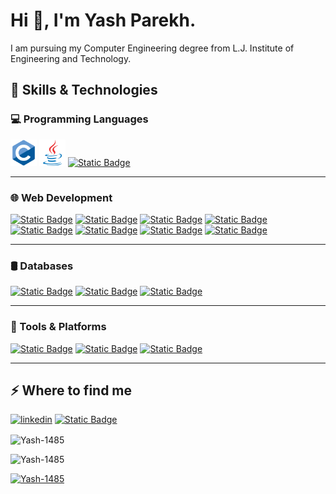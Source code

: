 <h1>Hi 👋, I'm Yash Parekh.</h1>
<p>I am pursuing my Computer Engineering degree from L.J. Institute of Engineering and Technology.</p>
<h2>🚀 Skills & Technologies</h2>
<h3>💻 Programming Languages</h3>
<p><a target="_blank" href="https://raw.githubusercontent.com/devicons/devicon/master/icons/c/c-original.svg" style="display: inline-block;"><img src="https://raw.githubusercontent.com/devicons/devicon/master/icons/c/c-original.svg" alt="c" width="42" height="42" /></a>
<a target="_blank" href="https://raw.githubusercontent.com/devicons/devicon/master/icons/java/java-original.svg" style="display: inline-block;"><img src="https://raw.githubusercontent.com/devicons/devicon/master/icons/java/java-original.svg" alt="java" width="42" height="42" /></a>
<a target="_blank" href="https://raw.githubusercontent.com/devicons/devicon/master/icons/python/python-original.svg" style="display: inline-block;">
<!--   <img src="https://raw.githubusercontent.com/devicons/devicon/master/icons/python/python-original.svg" alt="python" width="42" height="42" /> -->
  <img alt="Static Badge" src="https://img.shields.io/badge/Python-%20Language%20--%20Programming%20Language?style=for-the-badge&logo=python&logoColor=white&logoSize=auto&color=yellow">
</a>
  <hr>
<h3>🌐 Web Development</h3>
<a target="_blank" href="https://raw.githubusercontent.com/devicons/devicon/master/icons/html5/html5-original-wordmark.svg" style="display: inline-block;">
<!--   <img src="https://raw.githubusercontent.com/devicons/devicon/master/icons/html5/html5-original-wordmark.svg" alt="html5" width="42" height="42" /> -->
  <img alt="Static Badge" src="https://img.shields.io/badge/html%20-%20Language?style=for-the-badge&logo=html5&logoColor=white&logoSize=auto&color=orange">
</a>
<a target="_blank" href="https://raw.githubusercontent.com/devicons/devicon/master/icons/css3/css3-original-wordmark.svg" style="display: inline-block;">
<!--   <img src="https://raw.githubusercontent.com/devicons/devicon/master/icons/css3/css3-original-wordmark.svg" alt="css3" width="42" height="42" /> -->
  <img alt="Static Badge" src="https://img.shields.io/badge/CSS%20-%20Language?style=for-the-badge&logo=css3&logoColor=white&logoSize=auto&color=blue">
</a>
<a target="_blank" href="https://raw.githubusercontent.com/devicons/devicon/master/icons/javascript/javascript-original.svg" style="display: inline-block;">
<!--   <img src="https://raw.githubusercontent.com/devicons/devicon/master/icons/javascript/javascript-original.svg" alt="javascript" width="42" height="42" /> -->
  <img alt="Static Badge" src="https://img.shields.io/badge/JavScript%20-%20Language?style=for-the-badge&logo=javascript&logoColor=white&logoSize=auto&color=gold">
</a>
<a target="_blank" href="https://raw.githubusercontent.com/devicons/devicon/master/icons/bootstrap/bootstrap-plain-wordmark.svg" style="display: inline-block;">
<!--   <img src="https://raw.githubusercontent.com/devicons/devicon/master/icons/bootstrap/bootstrap-plain-wordmark.svg" alt="bootstrap" width="42" height="42" /> -->
  <img alt="Static Badge" src="https://img.shields.io/badge/Bootstrap%20-%20Framework?style=for-the-badge&logo=bootstrap&logoColor=white&logoSize=auto&color=purple">
</a>
<a target="_blank" href="https://www.vectorlogo.zone/logos/tailwindcss/tailwindcss-icon.svg" style="display: inline-block;">
<!--   <img src="https://www.vectorlogo.zone/logos/tailwindcss/tailwindcss-icon.svg" alt="tailwind" width="42" height="42" /> -->
  <img alt="Static Badge" src="https://img.shields.io/badge/Tailwind%20CSS%20-%20Language%20--%20Programming%20Language?style=for-the-badge&logo=tailwindcss&logoColor=white&logoSize=auto&color=skyblue">
</a>
<a target="_blank" href="https://raw.githubusercontent.com/devicons/devicon/master/icons/nodejs/nodejs-original-wordmark.svg" style="display: inline-block;">
<!--   <img src="https://raw.githubusercontent.com/devicons/devicon/master/icons/nodejs/nodejs-original-wordmark.svg" alt="nodejs" width="42" height="42" /> -->
  <img alt="Static Badge" src="https://img.shields.io/badge/Node.js%20-%20Language%20--%20Programming%20Language?style=for-the-badge&logo=nodedotjs&logoColor=black&logoSize=auto&color=green">
</a>
<a target="_blank" href="https://expressjs.com/" style="display: inline-block;">
  <img alt="Static Badge" src="https://img.shields.io/badge/Express.js%20-%20Express?style=for-the-badge&logo=express&logoSize=auto&color=black">
</a>
<a target="_blank" href="https://react.dev/" style="display: inline-block;">
  <img alt="Static Badge" src="https://img.shields.io/badge/ReactJS%20-%20ReactJS?style=for-the-badge&logo=react&logoSize=auto&color=black">
</a>
<hr>
<h3>🛢️ Databases</h3>
<a target="_blank" href="https://raw.githubusercontent.com/devicons/devicon/master/icons/mysql/mysql-original-wordmark.svg" style="display: inline-block;">
<!--   <img src="https://raw.githubusercontent.com/devicons/devicon/master/icons/mysql/mysql-original-wordmark.svg" alt="mysql" width="42" height="42" /> -->
  <img alt="Static Badge" src="https://img.shields.io/badge/MySQL%20-%20Language?style=for-the-badge&logo=mysql&logoColor=white&logoSize=auto&color=blue">
</a>
<a target="_blank" href="https://raw.githubusercontent.com/devicons/devicon/master/icons/mongodb/mongodb-original-wordmark.svg" style="display: inline-block;">
<!--   <img src="https://raw.githubusercontent.com/devicons/devicon/master/icons/mongodb/mongodb-original-wordmark.svg" alt="mongodb" width="42" height="42" /> -->
  <img alt="Static Badge" src="https://img.shields.io/badge/MongoDB%20-%20Language?style=for-the-badge&logo=mongodb&logoColor=white&logoSize=auto&color=green">
</a>
<a target="_blank" href="https://raw.githubusercontent.com/devicons/devicon/master/icons/postgresql/postgresql-original-wordmark.svg" style="display: inline-block;">
<!--   <img src="https://raw.githubusercontent.com/devicons/devicon/master/icons/postgresql/postgresql-original-wordmark.svg" alt="postgresql" width="42" height="42" /> -->
  <img alt="Static Badge" src="https://img.shields.io/badge/PostgreSQL%20-%20Language?style=for-the-badge&logo=postgresql&logoColor=white&logoSize=auto&color=blue">
</a><hr>
<h3>🔧 Tools & Platforms</h3>
<a target="_blank" href="https://www.vectorlogo.zone/logos/figma/figma-icon.svg" style="display: inline-block;">
<!--   <img src="https://www.vectorlogo.zone/logos/figma/figma-icon.svg" alt="figma" width="42" height="42" /> -->
  <img alt="Static Badge" src="https://img.shields.io/badge/figma%20-%20Language?style=for-the-badge&logo=figma&logoColor=white&logoSize=auto&color=black">
</a>
<a target="_blank" href="https://www.vectorlogo.zone/logos/git-scm/git-scm-icon.svg" style="display: inline-block;">
<!--   <img src="https://www.vectorlogo.zone/logos/git-scm/git-scm-icon.svg" alt="git" width="42" height="42" /> -->
  <img alt="Static Badge" src="https://img.shields.io/badge/Git%20-%20Language?style=for-the-badge&logo=git&logoColor=black&logoSize=auto&color=coral">
</a>
<a target="_blank" href="https://cdn.worldvectorlogo.com/logos/arduino-1.svg" style="display: inline-block;">
<!--   <img src="https://cdn.worldvectorlogo.com/logos/arduino-1.svg" alt="arduino" width="42" height="42" /> -->
  <img alt="Static Badge" src="https://img.shields.io/badge/arduino%20-%20Language?style=for-the-badge&logo=arduino&logoColor=black&logoSize=auto&color=skyblue">
</a></p><hr>
<h2>⚡️ Where to find me</h2>
<p>
  <a target="_blank" href="https://www.linkedin.com/in/yash-parekh-bb5404330" style="display: inline-block;"><img src="https://img.shields.io/badge/linkedin-logo?style=for-the-badge&logo=linkedin&logoColor=white&color=%230a77b6" alt="linkedin" /></a>
  <a href="https://www.hackerrank.com/yashparekh914"><img alt="Static Badge" src="https://img.shields.io/badge/HackerRank-black?style=for-the-badge&logo=HackerRank&logoColor=00EA64&logoSize=auto&color=%23000">
</a>
</p>

<p><img align="center" src="https://github-readme-stats.vercel.app/api?username=Yash-1485&show_icons=true&locale=en" alt="Yash-1485" /></p>
<p><img src="https://github-readme-stats.vercel.app/api/top-langs?username=Yash-1485&show_icons=true&locale=en&layout=compact" alt="Yash-1485" /></p>
<p><a href="https://github.com/ryo-ma/github-profile-trophy"><img src="https://github-profile-trophy.vercel.app/?username=Yash-1485" alt="Yash-1485" /></a></p>
